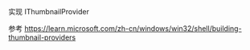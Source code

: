 
实现 IThumbnailProvider

参考 https://learn.microsoft.com/zh-cn/windows/win32/shell/building-thumbnail-providers
